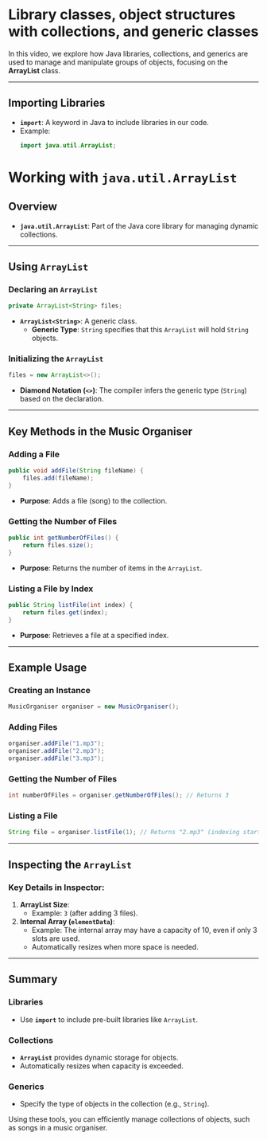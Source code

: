 # Library classes, object structures with collections, and generic classes

In this video, we explore how Java libraries, collections, and generics are used to manage and manipulate groups of objects, focusing on the **ArrayList** class.

---

## Importing Libraries

- **`import`**: A keyword in Java to include libraries in our code.
- Example:
    ```java
    import java.util.ArrayList;
    ```

# Working with `java.util.ArrayList`

## Overview

- **`java.util.ArrayList`**: Part of the Java core library for managing dynamic collections.

---

## Using `ArrayList`

### Declaring an `ArrayList`

```java
private ArrayList<String> files;
```

- **`ArrayList<String>`**: A generic class.
  - **Generic Type**: `String` specifies that this `ArrayList` will hold `String` objects.

### Initializing the `ArrayList`

```java
files = new ArrayList<>();
```

- **Diamond Notation (`<>`)**: The compiler infers the generic type (`String`) based on the declaration.

---

## Key Methods in the Music Organiser

### Adding a File

```java
public void addFile(String fileName) { 
    files.add(fileName); 
}
```

- **Purpose**: Adds a file (song) to the collection.

### Getting the Number of Files

```java
public int getNumberOfFiles() { 
    return files.size(); 
}
```

- **Purpose**: Returns the number of items in the `ArrayList`.

### Listing a File by Index

```java
public String listFile(int index) { 
    return files.get(index); 
}
```

- **Purpose**: Retrieves a file at a specified index.

---

## Example Usage

### Creating an Instance

```java
MusicOrganiser organiser = new MusicOrganiser();
```

### Adding Files

```java
organiser.addFile("1.mp3"); 
organiser.addFile("2.mp3"); 
organiser.addFile("3.mp3");
```

### Getting the Number of Files

```java
int numberOfFiles = organiser.getNumberOfFiles(); // Returns 3
```

### Listing a File

```java
String file = organiser.listFile(1); // Returns "2.mp3" (indexing starts at 0)
```

---

## Inspecting the `ArrayList`

### Key Details in Inspector:
1. **ArrayList Size**:
   - Example: `3` (after adding 3 files).
2. **Internal Array (`elementData`)**:
   - Example: The internal array may have a capacity of 10, even if only 3 slots are used.
   - Automatically resizes when more space is needed.

---

## Summary

### Libraries
- Use **`import`** to include pre-built libraries like `ArrayList`.

### Collections
- **`ArrayList`** provides dynamic storage for objects.
- Automatically resizes when capacity is exceeded.

### Generics
- Specify the type of objects in the collection (e.g., `String`).

Using these tools, you can efficiently manage collections of objects, such as songs in a music organiser.
